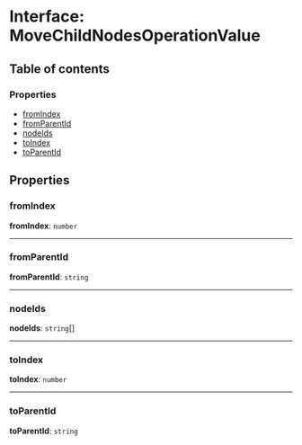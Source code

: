 # Interface: MoveChildNodesOperationValue

## Table of contents

### Properties

* [fromIndex](/en/auto-docs/editor/interfaces/MoveChildNodesOperationValue.md#fromindex)
* [fromParentId](/en/auto-docs/editor/interfaces/MoveChildNodesOperationValue.md#fromparentid)
* [nodeIds](/en/auto-docs/editor/interfaces/MoveChildNodesOperationValue.md#nodeids)
* [toIndex](/en/auto-docs/editor/interfaces/MoveChildNodesOperationValue.md#toindex)
* [toParentId](/en/auto-docs/editor/interfaces/MoveChildNodesOperationValue.md#toparentid)

## Properties

### fromIndex

**fromIndex**: `number`

***

### fromParentId

**fromParentId**: `string`

***

### nodeIds

**nodeIds**: `string`\[]

***

### toIndex

**toIndex**: `number`

***

### toParentId

**toParentId**: `string`
